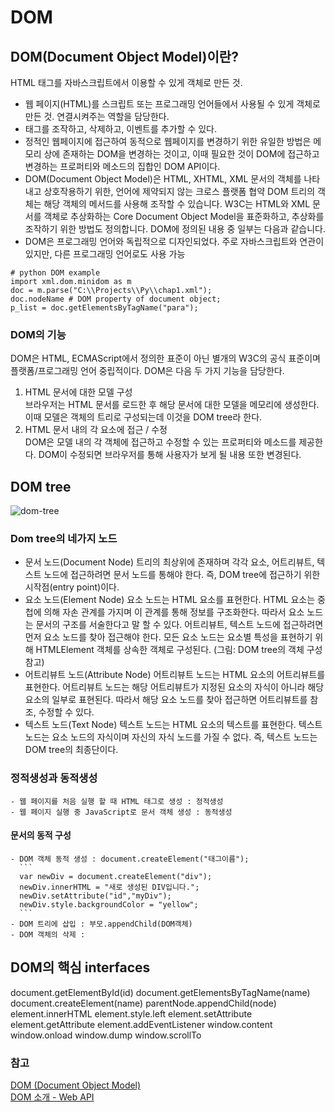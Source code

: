 # DOM
## DOM(Document Object Model)이란?
  HTML 태그를 자바스크립트에서 이용할 수 있게 객체로 만든 것. 
  - 웹 페이지(HTML)를 스크립트 또는 프로그래밍 언어들에서 사용될 수 있게 객체로 만든 것. 연결시켜주는 역할을 담당한다. 
  - 태그를 조작하고, 삭제하고, 이벤트를 추가할 수 있다.
  - 정적인 웹페이지에 접근하여 동적으로 웹페이지를 변경하기 위한 유일한 방법은 메모리 상에 존재하는 DOM을 변경하는 것이고, 이때 필요한 것이 DOM에 접근하고 변경하는 프로퍼티와 메소드의 집합인 
  DOM API이다.
  - DOM(Document Object Model)은 HTML, XHTML, XML 문서의 객체를 나타내고 상호작용하기 위한, 언어에 제약되지 않는 크로스 플랫폼 협약
  DOM 트리의 객체는 해당 객체의 메서드를 사용해 조작할 수 있습니다.
  W3C는 HTML와 XML 문서를 객체로 추상화하는 Core Document Object Model을 표준화하고, 추상화를 조작하기 위한 방법도 정의합니다. DOM에 정의된 내용 중 일부는 다음과 같습니다.
  - DOM은 프로그래밍 언어와 독립적으로 디자인되었다. 주로 자바스크립트와 연관이 있지만, 다른 프로그래밍 언어로도 사용 가능
  ```
  # python DOM example
import xml.dom.minidom as m
doc = m.parse("C:\\Projects\\Py\\chap1.xml");
doc.nodeName # DOM property of document object;
p_list = doc.getElementsByTagName("para");
  ```
  ### DOM의 기능
  DOM은 HTML, ECMAScript에서 정의한 표준이 아닌 별개의 W3C의 공식 표준이며 플랫폼/프로그래밍 언어 중립적이다. DOM은 다음 두 가지 기능을 담당한다.
   1. HTML 문서에 대한 모델 구성 <br> 
      브라우저는 HTML 문서를 로드한 후 해당 문서에 대한 모델을 메모리에 생성한다. 이때 모델은 객체의 트리로 구성되는데 이것을 DOM tree라 한다.
   2. HTML 문서 내의 각 요소에 접근 / 수정 <br>
      DOM은 모델 내의 각 객체에 접근하고 수정할 수 있는 프로퍼티와 메소드를 제공한다. DOM이 수정되면 브라우저를 통해 사용자가 보게 될 내용 또한 변경된다.



## DOM tree
![dom-tree](https://user-images.githubusercontent.com/46726709/108145606-11157880-710f-11eb-9301-fd5b07a25f97.png)
  ### Dom tree의 네가지 노드
  - 문서 노드(Document Node)
  트리의 최상위에 존재하며 각각 요소, 어트리뷰트, 텍스트 노드에 접근하려면 문서 노드를 통해야 한다. 즉, DOM tree에 접근하기 위한 시작점(entry point)이다.
  - 요소 노드(Element Node)
  요소 노드는 HTML 요소를 표현한다. HTML 요소는 중첩에 의해 자손 관계를 가지며 이 관계를 통해 정보를 구조화한다. 따라서 요소 노드는 문서의 구조를 서술한다고 말 할 수 있다. 어트리뷰트, 텍스트 노드에 접근하려면 먼저 요소 노드를 찾아 접근해야 한다. 모든 요소 노드는 요소별 특성을 표현하기 위해 HTMLElement 객체를 상속한 객체로 구성된다. (그림: DOM tree의 객체 구성 참고)
  - 어트리뷰트 노드(Attribute Node)
  어트리뷰트 노드는 HTML 요소의 어트리뷰트를 표현한다. 어트리뷰트 노드는 해당 어트리뷰트가 지정된 요소의 자식이 아니라 해당 요소의 일부로 표현된다. 따라서 해당 요소 노드를 찾아 접근하면 어트리뷰트를 참조, 수정할 수 있다.
  - 텍스트 노드(Text Node)
  텍스트 노드는 HTML 요소의 텍스트를 표현한다. 텍스트 노드는 요소 노드의 자식이며 자신의 자식 노드를 가질 수 없다. 즉, 텍스트 노드는 DOM tree의 최종단이다.

  ### 정적생성과 동적생성
    - 웹 페이지를 처음 실행 할 때 HTML 태그로 생성 : 정적생성
    - 웹 페이지 실행 중 JavaScript로 문서 객체 생성 : 동적생성
    
   #### 문서의 동적 구성
    - DOM 객체 동적 생성 : document.createElement("태그이름");
      ```
      var newDiv = document.createElement("div");
      newDiv.innerHTML = "새로 생성된 DIV입니다.";
      newDiv.setAttribute("id","myDiv");
      newDiv.style.backgroundColor = "yellow";
      ```
    - DOM 트리에 삽입 : 부모.appendChild(DOM객체)
    - DOM 객체의 삭제 : 
  
  ## DOM의 핵심 interfaces
  document.getElementById(id)
  document.getElementsByTagName(name)
  document.createElement(name)
  parentNode.appendChild(node)
  element.innerHTML
  element.style.left
  element.setAttribute
  element.getAttribute
  element.addEventListener
  window.content
  window.onload
  window.dump
  window.scrollTo
  
  
  
  
  
  
  
 ### 참고
 [DOM (Document Object Model) ](https://poiemaweb.com/js-dom)<br>
 [DOM 소개 - Web API](https://developer.mozilla.org/ko/docs/Web/API/Document_Object_Model/%EC%86%8C%EA%B0%9C)<br>
